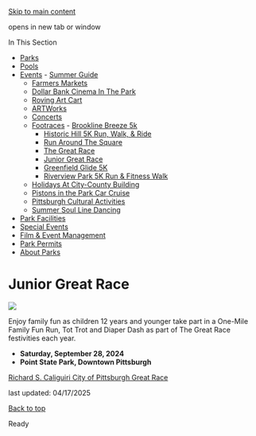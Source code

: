 [Skip to main content](https://www.pittsburghpa.gov/Recreation-Events/Events/Footraces/Junior-Great-Race#main-content)

opens in new tab or window

In This Section

- [Parks](https://www.pittsburghpa.gov/Recreation-Events/Parks)
- [Pools](https://www.pittsburghpa.gov/Recreation-Events/Pools)
- [Events](https://www.pittsburghpa.gov/Recreation-Events/Events)  - [Summer Guide](https://www.pittsburghpa.gov/Recreation-Events/Events/Summer-Guide)
  - [Farmers Markets](https://www.pittsburghpa.gov/Recreation-Events/Events/Farmers-Markets)
  - [Dollar Bank Cinema In The Park](https://www.pittsburghpa.gov/Recreation-Events/Events/Dollar-Bank-Cinema-In-The-Park)
  - [Roving Art Cart](https://www.pittsburghpa.gov/Recreation-Events/Events/Roving-Art-Cart)
  - [ARTWorks](https://www.pittsburghpa.gov/Recreation-Events/Events/ARTWorks)
  - [Concerts](https://www.pittsburghpa.gov/Recreation-Events/Events/Concerts)
  - [Footraces](https://www.pittsburghpa.gov/Recreation-Events/Events/Footraces)    - [Brookline Breeze 5k](https://www.pittsburghpa.gov/Recreation-Events/Events/Footraces/Brookline-Breeze-5k)
    - [Historic Hill 5K Run, Walk, & Ride](https://www.pittsburghpa.gov/Recreation-Events/Events/Footraces/Historic-Hill-5K-Run-Walk-Ride)
    - [Run Around The Square](https://www.pittsburghpa.gov/Recreation-Events/Events/Footraces/Run-Around-The-Square)
    - [The Great Race](https://www.pittsburghpa.gov/Recreation-Events/Events/Footraces/The-Great-Race)
    - [Junior Great Race](https://www.pittsburghpa.gov/Recreation-Events/Events/Footraces/Junior-Great-Race)
    - [Greenfield Glide 5K](https://www.pittsburghpa.gov/Recreation-Events/Events/Footraces/Greenfield-Glide)
    - [Riverview Park 5K Run & Fitness Walk](https://www.pittsburghpa.gov/Recreation-Events/Events/Footraces/Riverview-Park-5K-Run-Fitness-Walk)
  - [Holidays At City-County Building](https://www.pittsburghpa.gov/Recreation-Events/Events/Holidays-At-City-County-Building)
  - [Pistons in the Park Car Cruise](https://www.pittsburghpa.gov/Recreation-Events/Events/Pistons-in-the-Park-Car-Cruise)
  - [Pittsburgh Cultural Activities](https://www.pittsburghpa.gov/Recreation-Events/Events/Pittsburgh-Cultural-Activities)
  - [Summer Soul Line Dancing](https://www.pittsburghpa.gov/Recreation-Events/Events/Summer-Soul-Line-Dancing)
- [Park Facilities](https://www.pittsburghpa.gov/Recreation-Events/Park-Facilities)
- [Special Events](https://www.pittsburghpa.gov/Recreation-Events/Special-Events)
- [Film & Event Management](https://www.pittsburghpa.gov/Recreation-Events/Film-Event-Management)
- [Park Permits](https://www.pittsburghpa.gov/Recreation-Events/Park-Permits)
- [About Parks](https://www.pittsburghpa.gov/Recreation-Events/About-Parks)

# Junior Great Race

![](https://www.pittsburghpa.gov/files/assets/city/v/1/special-events/events/12674_2018_dbjgr_-_tot_trot_-_runners.jpg)

Enjoy family fun as children 12 years and younger take part in a One-Mile Family Fun Run, Tot Trot and Diaper Dash as part of The Great Race festivities each year.

- **Saturday, September 28, 2024**
- **Point State Park, Downtown Pittsburgh**

[Richard S. Caliguiri City of Pittsburgh Great Race](https://www.rungreatrace.com/)

last updated: 04/17/2025

[Back to top](https://www.pittsburghpa.gov/Recreation-Events/Events/Footraces/Junior-Great-Race#body-top)

Ready

